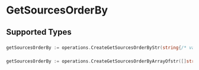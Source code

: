# GetSourcesOrderBy


## Supported Types

### 

```go
getSourcesOrderBy := operations.CreateGetSourcesOrderByStr(string{/* values here */})
```

### 

```go
getSourcesOrderBy := operations.CreateGetSourcesOrderByArrayOfstr([]string{/* values here */})
```

